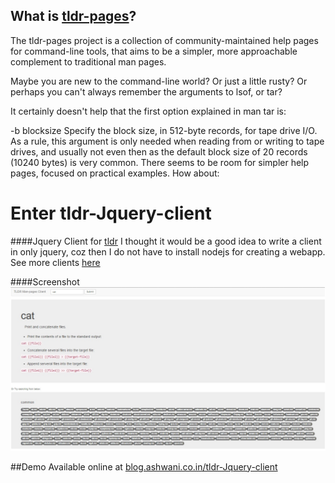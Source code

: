## What is [tldr-pages](https://github.com/tldr-pages/tldr)?
The tldr-pages project is a collection of community-maintained help pages for command-line tools, that aims to be a simpler, more approachable complement to traditional man pages.

Maybe you are new to the command-line world? Or just a little rusty? Or perhaps you can't always remember the arguments to lsof, or tar?

It certainly doesn't help that the first option explained in man tar is:

-b blocksize
   Specify the block size, in 512-byte records, for tape drive I/O.
   As a rule, this argument is only needed when reading from or writing to tape drives,
   and usually not even then as the default block size of 20 records (10240 bytes) is very common.
There seems to be room for simpler help pages, focused on practical examples. How about:

# Enter tldr-Jquery-client

####Jquery Client for [tldr](https://github.com/tldr-pages/tldr)
I thought it would be a good idea to write a client in only jquery, coz then I do not have to install nodejs for creating a webapp.
See more clients [here](https://github.com/tldr-pages/tldr#clients)

####Screenshot
![alt tag](https://raw.githubusercontent.com/TheAshwanik/tldr-Jquery-client/master/sample.jpg)

##Demo
Available online at [blog.ashwani.co.in/tldr-Jquery-client](https://blog.ashwani.co.in/tldr-Jquery-client/)
